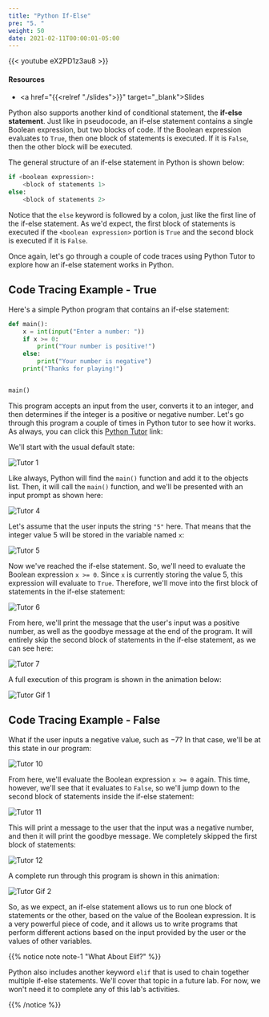 ```yaml
---
title: "Python If-Else"
pre: "5. "
weight: 50
date: 2021-02-11T00:00:01-05:00
---
```


{{< youtube eX2PD1z3au8 >}}

#### Resources

* <a href="{{<relref "./slides">}}" target="_blank">Slides</a>

Python also supports another kind of conditional statement, the **if-else statement**. Just like in pseudocode, an if-else statement contains a single Boolean expression, but two blocks of code. If the Boolean expression evaluates to `True`, then one block of statements is executed. If it is `False`, then the other block will be executed. 

The general structure of an if-else statement in Python is shown below:

```python
if <boolean expression>:
    <block of statements 1>
else:
    <block of statements 2>
```

Notice that the `else` keyword is followed by a colon, just like the first line of the if-else statement. As we'd expect, the first block of statements is executed if the `<boolean expression>` portion is `True` and the second block is executed if it is `False`. 

Once again, let's go through a couple of code traces using Python Tutor to explore how an if-else statement works in Python.

## Code Tracing Example - True

Here's a simple Python program that contains an if-else statement:

```python
def main():
    x = int(input("Enter a number: "))
    if x >= 0:
        print("Your number is positive!")
    else:
        print("Your number is negative")
    print("Thanks for playing!")


main()
```

This program accepts an input from the user, converts it to an integer, and then determines if the integer is a positive or negative number. Let's go through this program a couple of times in Python tutor to see how it works. As always, you can click this [Python Tutor](https://pythontutor.com/visualize.html#code=def%20main%28%29%3A%0A%20%20%20%20x%20%3D%20int%28input%28%22Enter%20a%20number%3A%20%22%29%29%0A%20%20%20%20if%20x%20%3E%3D%200%3A%0A%20%20%20%20%20%20%20%20print%28%22Your%20number%20is%20positive!%22%29%0A%20%20%20%20else%3A%0A%20%20%20%20%20%20%20%20print%28%22Your%20number%20is%20negative%22%29%0A%20%20%20%20print%28%22Thanks%20for%20playing!%22%29%0A%0A%0Amain%28%29&cumulative=false&curInstr=0&heapPrimitives=nevernest&mode=display&origin=opt-frontend.js&py=3&rawInputLstJSON=%5B%5D&textReferences=false) link:

We'll start with the usual default state:

![Tutor 1](/images/lab7/tutor6_1.png)

Like always, Python will find the `main()` function and add it to the objects list. Then, it will call the `main()` function, and we'll be presented with an input prompt as shown here:

![Tutor 4](/images/lab7/tutor6_4.png)

Let's assume that the user inputs the string `"5"` here. That means that the integer value $5$ will be stored in the variable named `x`:

![Tutor 5](/images/lab7/tutor6_5.png)

Now we've reached the if-else statement. So, we'll need to evaluate the Boolean expression `x >= 0`. Since `x` is currently storing the value $5$, this expression will evaluate to `True`. Therefore, we'll move into the first block of statements in the if-else statement:

![Tutor 6](/images/lab7/tutor6_6.png)

From here, we'll print the message that the user's input was a positive number, as well as the goodbye message at the end of the program. It will entirely skip the second block of statements in the if-else statement, as we can see here:

![Tutor 7](/images/lab7/tutor6_7.png)

A full execution of this program is shown in the animation below:

![Tutor Gif 1](/images/lab7/tutor6_1.gif)

## Code Tracing Example - False

What if the user inputs a negative value, such as $-7$? In that case, we'll be at this state in our program:

![Tutor 10](/images/lab7/tutor6_10.png)

From here, we'll evaluate the Boolean expression `x >= 0` again. This time, however, we'll see that it evaluates to `False`, so we'll jump down to the second block of statements inside the if-else statement:

![Tutor 11](/images/lab7/tutor6_11.png)

This will print a message to the user that the input was a negative number, and then it will print the goodbye message. We completely skipped the first block of statements:

![Tutor 12](/images/lab7/tutor6_12.png)

A complete run through this program is shown in this animation:

![Tutor Gif 2](/images/lab7/tutor6_2.gif)

So, as we expect, an if-else statement allows us to run one block of statements or the other, based on the value of the Boolean expression. It is a very powerful piece of code, and it allows us to write programs that perform different actions based on the input provided by the user or the values of other variables. 

{{% notice note note-1 "What About Elif?" %}}

Python also includes another keyword `elif` that is used to chain together multiple if-else statements. We'll cover that topic in a future lab. For now, we won't need it to complete any of this lab's activities.

{{% /notice %}}
